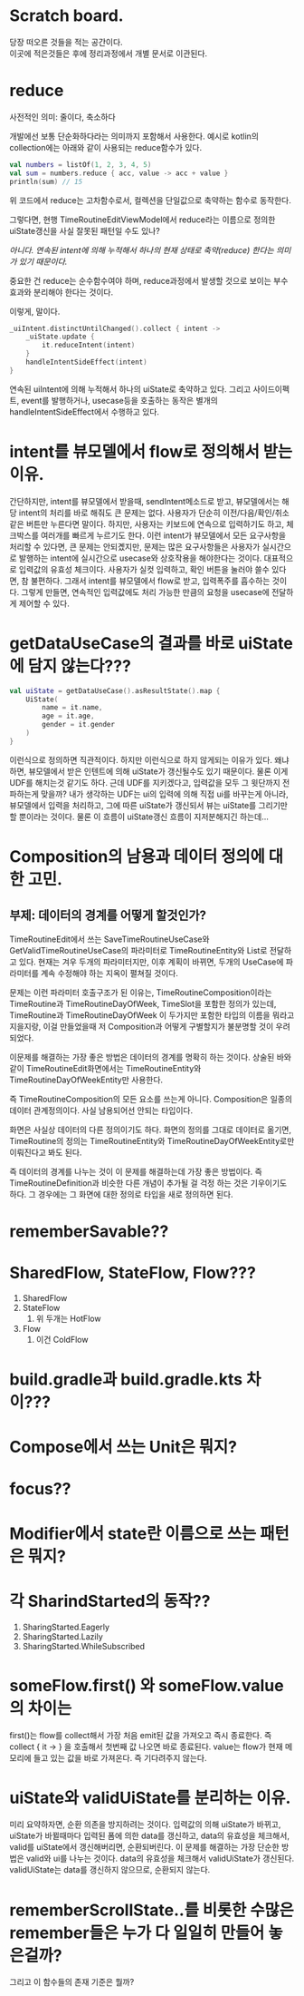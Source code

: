 # Scratch board.
당장 떠오른 것들을 적는 공간이다.  
이곳에 적은것들은 후에 정리과정에서 개별 문서로 이관된다.

# reduce
사전적인 의미: 줄이다, 축소하다

개발에선 보통 단순화하다라는 의미까지 포함해서 사용한다.
예시로 kotlin의 collection에는 아래와 같이 사용되는 reduce함수가 있다.
```kotlin
val numbers = listOf(1, 2, 3, 4, 5)
val sum = numbers.reduce { acc, value -> acc + value }
println(sum) // 15
```
위 코드에서 reduce는 고차함수로서, 컬렉션을 단일값으로 축약하는 함수로 동작한다.

그렇다면, 현행 TimeRoutineEditViewModel에서 reduce라는 이름으로 정의한 
uiState갱신을 사실 잘못된 패턴일 수도 있나?

*아니다. 연속된 intent에 의해 누적해서 하나의 현재 상태로 축약(reduce) 한다는 의미가 있기 때문이다.*

중요한 건 reduce는 순수함수여야 하며,
reduce과정에서 발생할 것으로 보이는 부수효과와 분리해야 한다는 것이다.

이렇게, 말이다.
```kotlin
_uiIntent.distinctUntilChanged().collect { intent ->
    _uiState.update {
        it.reduceIntent(intent)
    }
    handleIntentSideEffect(intent)
}
```
연속된 uiIntent에 의해 누적해서 하나의 uiState로 축약하고 있다.
그리고 사이드이펙트, event를 발행하거나, usecase등을 호출하는 동작은 
별개의 handleIntentSideEffect에서 수행하고 있다.

# intent를 뷰모델에서 flow로 정의해서 받는 이유.
간단하지만, intent를 뷰모델에서 받을때, sendIntent메소드로 받고,
뷰모델에서는 해당 intent의 처리를 바로 해줘도 큰 문제는 없다.
사용자가 단순히 이전/다음/확인/취소 같은 버튼만 누른다면 말이다.
하지만, 사용자는 키보드에 연속으로 입력하기도 하고,
체크박스를 여러개를 빠르게 누르기도 한다. 
이런 intent가 뷰모델에서 모든 요구사항을 처리할 수 있다면, 큰 문제는 안되곘지만,
문제는 많은 요구사항들은 사용자가 실시간으로 발행하는 intent에 실시간으로 usecase와 상호작용을 해야한다는 것이다.
대표적으로 입력값의 유효성 체크이다.
사용자가 실컷 입력하고, 확인 버튼을 눌러야 쓸수 있다면,
참 불편하다.
그래서 intent를 뷰모델에서 flow로 받고, 입력폭주를 흡수하는 것이다.
그렇게 만들면, 연속적인 입력값에도 처리 가능한 만큼의 요청을 usecase에 전달하게 제어할 수 있다.


# getDataUseCase의 결과를 바로 uiState에 담지 않는다???
```kotlin
val uiState = getDataUseCase().asResultState().map {
    UiState(
        name = it.name,
        age = it.age,
        gender = it.gender
    )
}
```
이런식으로 정의하면 직관적이다.
하지만 이런식으로 하지 않게되는 이유가 있다.
왜냐하면, 뷰모델에서 받은 인텐트에 의해 uiState가 갱신될수도 있기 때문이다.
물론 이게 UDF를 해치는것 같기도 하다.
근데 UDF를 지키겠다고, 입력값을 모두 그 윗단까지 전파하는게 맞을까?
내가 생각하는 UDF는 ui의 입력에 의해 직접 ui를 바꾸는게 아니라, 뷰모델에서 입력을 처리하고,
그에 따른 uiState가 갱신되서 뷰는 uiState를 그리기만 할 뿐이라는 것이다.
물론 이 흐름이 uiState갱신 흐름이 지저분해지긴 하는데...

# Composition의 남용과 데이터 정의에 대한 고민.
## 부제: 데이터의 경계를 어떻게 할것인가?

TimeRoutineEdit에서 쓰는
SaveTimeRoutineUseCase와
GetValidTimeRoutineUseCase의 파라미터로
TimeRoutineEntity와 List<DayOfWeek>로 전달하고 있다.
현재는 겨우 두개의 파라미터지만,
이후 계획이 바뀌면, 두개의 UseCase에 파라미터를 계속 수정해야 하는
지옥이 펼쳐질 것이다.

문제는 이런 파라미터 호출구조가 된 이유는,
TimeRoutineComposition이라는
TimeRoutine과 TimeRoutineDayOfWeek, TimeSlot을
포함한 정의가 있는데,
TimeRoutine과 TimeRoutineDayOfWeek
이 두가지만 포함한 타입의 이름을 뭐라고 지을지랑,
이걸 만들었을때 저 Composition과 어떻게 구별할지가 불분명할 것이 우려되었다.

이문제를 해결하는 가장 좋은 방법은 데이터의 경계를 명확히 하는 것이다.
상술된 바와 같이 TimeRoutineEdit화면에서는
TimeRoutineEntity와 TimeRoutineDayOfWeekEntity만
사용한다.

즉 TimeRoutineComposition의 모든 요소를 쓰는게 아니다.
Composition은 일종의 데이터 관계정의이다.
사실 남용되어선 안되는 타입이다.

화면은 사실상 데이터의 다른 정의이기도 하다.
화면의 정의를 그대로 데이터로 옮기면,
TimeRoutine의 정의는
TimeRoutineEntity와 TimeRoutineDayOfWeekEntity로만
이뤄진다고 봐도 된다.

즉 데이터의 경계를 나누는 것이
이 문제를 해결하는데 가장 좋은 방법이다.
즉 TimeRoutineDefinition과 비슷한 다른 개념이 추가될 걸
걱정 하는 것은 기우이기도 하다.
그 경우에는 그 화면에 대한 정의로 타입을 새로 정의하면 된다.

# rememberSavable??

# SharedFlow, StateFlow, Flow???
1. SharedFlow
2. StateFlow
   1. 위 두개는 HotFlow
3. Flow
   1. 이건 ColdFlow

# build.gradle과 build.gradle.kts 차이???

# Compose에서 쓰는 Unit은 뭐지?

# focus??

# Modifier에서 state란 이름으로 쓰는 패턴은 뭐지?

# 각 SharindStarted의 동작??
1. SharingStarted.Eagerly
2. SharingStarted.Lazily
3. SharingStarted.WhileSubscribed

# someFlow.first() 와 someFlow.value의 차이는
first()는 flow를 collect해서 가장 처음 emit된 값을 가져오고 즉시 종료한다.
즉 collect { it -> } 을 호출해서 첫번째 값 나오면 바로 종료된다.
value는 flow가 현재 메모리에 들고 있는 값을 바로 가져온다.
즉 기다려주지 않는다.


# uiState와 validUiState를 분리하는 이유.
미리 요약하자면, 순환 의존을 방지하려는 것이다.
입력값의 의해 uiState가 바뀌고,
uiState가 바뀔때마다 입력된 폼에 의한 data를 갱신하고,
data의 유효성을 체크해서, valid를 uiState에서 갱신해버리면,
순환되버린다.
이 문제를 해결하는 가장 단순한 방법은
valid와 ui를 나누는 것이다.
data의 유효성을 체크해서 validUiState가 갱신된다.
validUiState는 data를 갱신하지 않으므로, 순환되지 않는다.

# rememberScrollState..를 비롯한 수많은 remember들은 누가 다 일일히 만들어 놓은걸까?
그리고 이 함수들의 존재 기준은 뭘까?